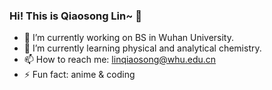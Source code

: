 ### Hi! This is Qiaosong Lin~ 👋

- 🔭 I’m currently working on BS in Wuhan University.
- 🌱 I’m currently learning physical and analytical chemistry.
- 📫 How to reach me: linqiaosong@whu.edu.cn
- ⚡ Fun fact: anime & coding

<!--
**Linqiaosong/Linqiaosong** is a ✨ _special_ ✨ repository because its `README.md` (this file) appears on your GitHub profile.

Here are some ideas to get you started:

- 🔭 I’m currently working on ...
- 🌱 I’m currently learning ...
- 👯 I’m looking to collaborate on ...
- 🤔 I’m looking for help with ...
- 💬 Ask me about ...
- 📫 How to reach me: ...
- 😄 Pronouns: ...
- ⚡ Fun fact: ...
-->

